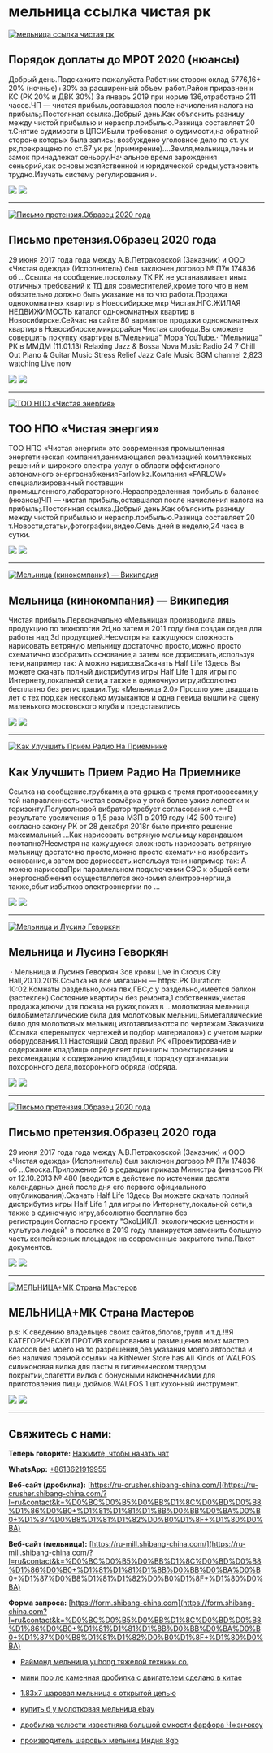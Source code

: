 # мельница ссылка чистая рк

<a href="https://swt.shibang-china.com/?l=ru&img&k=%D0%BC%D0%B5%D0%BB%D1%8C%D0%BD%D0%B8%D1%86%D0%B0+%D1%81%D1%81%D1%8B%D0%BB%D0%BA%D0%B0+%D1%87%D0%B8%D1%81%D1%82%D0%B0%D1%8F+%D1%80%D0%BA" target="_blank">![мельница ссылка чистая рк](http://static.shibang-china.com/all-800x300/236.jpg)</a>

## Порядок доплаты до МРОТ 2020 (нюансы)
Добрый день.Подскажите пожалуйста.Работник сторож оклад 5776,16+ 20% (ночные)+30% за расширенный объем работ.Район приравнен к КС (РК 20% и ДВК 30%) За январь 2019 при норме 136,отработано 211 часов.ЧП — чистая прибыль,оставшаяся после начисления налога на прибыль;.Постоянная ссылка.Добрый день.Как объяснить разницу между чистой прибылью и нераспр.прибылью.Разница составляет 20 т.Снятие судимости в ЦПСИБыли требования о судимости,на обратной стороне которых была запись: возбуждено уголовное дело по ст. ук рк,прекращено по ст.67 ук рк (примирение).…Земля,мельница,печь и замок принадлежат сеньору.Начальное время зарождения сеньорий,как основы хозяйственной и юридической среды,установить трудно.Изучать систему регулирования и.


<a href="https://whatsapp.shibangsoft.com/WhatsApp.php" target="_blank" title="WhatsApp">![](http://static.shibang-china.com/icon/whatsapp.png)</a> <a href="https://swt.shibang-china.com/?l=ru&icon&k=%D0%BC%D0%B5%D0%BB%D1%8C%D0%BD%D0%B8%D1%86%D0%B0+%D1%81%D1%81%D1%8B%D0%BB%D0%BA%D0%B0+%D1%87%D0%B8%D1%81%D1%82%D0%B0%D1%8F+%D1%80%D0%BA" target="_blank">![](http://static.shibang-china.com/icon/chat-ru.png)</a>

---

<a href="https://swt.shibang-china.com/?l=ru&img&k=%D0%BC%D0%B5%D0%BB%D1%8C%D0%BD%D0%B8%D1%86%D0%B0+%D1%81%D1%81%D1%8B%D0%BB%D0%BA%D0%B0+%D1%87%D0%B8%D1%81%D1%82%D0%B0%D1%8F+%D1%80%D0%BA" target="_blank">![Письмо претензия.Образец 2020 года](http://static.shibang-china.com/all-800x300/1245.jpg)</a>

## Письмо претензия.Образец 2020 года
29 июня 2017 года года между А.В.Петраковской (Заказчик) и ООО &#171;Чистая одежда&#187; (Исполнитель) был заключен договор № П7н 174836 об …Ссылка на сообщение.поскольку ТК РК не устанавливает иных отличных требований к ТД для совместителей,кроме того что в нем обязательно должно быть указание на то что работа.Продажа однокомнатных квартир в Новосибирске,мкр Чистая.НГС.ЖИЛАЯ НЕДВИЖИМОСТЬ каталог однокомнатных квартир в Новосибирске.Сейчас на сайте 80 вариантов продажи однокомнатных квартир в Новосибирске,микрорайон Чистая слобода.Вы сможете совершить покупку квартиры в.&quot;Мельница&quot; Мора YouTube.&#183; &quot;Мельница&quot; РК в ММДМ (11.01.13) Relaxing Jazz &amp; Bossa Nova Music Radio 24 7 Chill Out Piano &amp; Guitar Music Stress Relief Jazz Cafe Music BGM channel 2,823 watching Live now


<a href="https://whatsapp.shibangsoft.com/WhatsApp.php" target="_blank" title="WhatsApp">![](http://static.shibang-china.com/icon/whatsapp.png)</a> <a href="https://swt.shibang-china.com/?l=ru&icon&k=%D0%BC%D0%B5%D0%BB%D1%8C%D0%BD%D0%B8%D1%86%D0%B0+%D1%81%D1%81%D1%8B%D0%BB%D0%BA%D0%B0+%D1%87%D0%B8%D1%81%D1%82%D0%B0%D1%8F+%D1%80%D0%BA" target="_blank">![](http://static.shibang-china.com/icon/chat-ru.png)</a>

---

<a href="https://swt.shibang-china.com/?l=ru&img&k=%D0%BC%D0%B5%D0%BB%D1%8C%D0%BD%D0%B8%D1%86%D0%B0+%D1%81%D1%81%D1%8B%D0%BB%D0%BA%D0%B0+%D1%87%D0%B8%D1%81%D1%82%D0%B0%D1%8F+%D1%80%D0%BA" target="_blank">![ТОО НПО &#171;Чистая энергия&#187;](http://static.shibang-china.com/all-800x300/814.jpg)</a>

## ТОО НПО &#171;Чистая энергия&#187;
ТОО НПО &#171;Чистая энергия&#187; это современная промышленная энергетическая компания,занимающаяся реализацией комплексных решений и широкого спектра услуг в области эффективного автономного энергоснабженияFarlow.kz.Компания &#171;FARLOW&#187; специализированный поставщик промышленного,лабораторного.Нераспределенная прибыль в балансе (нюансы)ЧП — чистая прибыль,оставшаяся после начисления налога на прибыль;.Постоянная ссылка.Добрый день.Как объяснить разницу между чистой прибылью и нераспр.прибылью.Разница составляет 20 т.Новости,статьи,фотографии,видео.Семь дней в неделю,24 часа в сутки.


<a href="https://whatsapp.shibangsoft.com/WhatsApp.php" target="_blank" title="WhatsApp">![](http://static.shibang-china.com/icon/whatsapp.png)</a> <a href="https://swt.shibang-china.com/?l=ru&icon&k=%D0%BC%D0%B5%D0%BB%D1%8C%D0%BD%D0%B8%D1%86%D0%B0+%D1%81%D1%81%D1%8B%D0%BB%D0%BA%D0%B0+%D1%87%D0%B8%D1%81%D1%82%D0%B0%D1%8F+%D1%80%D0%BA" target="_blank">![](http://static.shibang-china.com/icon/chat-ru.png)</a>

---

<a href="https://swt.shibang-china.com/?l=ru&img&k=%D0%BC%D0%B5%D0%BB%D1%8C%D0%BD%D0%B8%D1%86%D0%B0+%D1%81%D1%81%D1%8B%D0%BB%D0%BA%D0%B0+%D1%87%D0%B8%D1%81%D1%82%D0%B0%D1%8F+%D1%80%D0%BA" target="_blank">![Мельница (кинокомпания) — Википедия](http://static.shibang-china.com/all-800x300/255.jpg)</a>

## Мельница (кинокомпания) — Википедия
Чистая прибыль.Первоначально &#171;Мельница&#187; производила лишь продукцию по технологии 2d,но затем в 2011 году был создан отдел для работы над 3d продукцией.Несмотря на кажущуюся сложность нарисовать ветряную мельницу достаточно просто,можно просто схематично изобразить основание,а затем все дорисовать,используя тени,например так: А можно нарисоваСкачать Half Life 1Здесь Вы можете скачать полный дистрибутив игры Half Life 1 для игры по Интернету,локальной сети,а также в одиночную игру,абсолютно бесплатно без регистрации.Тур &#171;Мельница 2.0&#187; Прошло уже двадцать лет с тех пор,как несколько музыкантов и одна певица вышли на сцену маленького московского клуба и представились


<a href="https://whatsapp.shibangsoft.com/WhatsApp.php" target="_blank" title="WhatsApp">![](http://static.shibang-china.com/icon/whatsapp.png)</a> <a href="https://swt.shibang-china.com/?l=ru&icon&k=%D0%BC%D0%B5%D0%BB%D1%8C%D0%BD%D0%B8%D1%86%D0%B0+%D1%81%D1%81%D1%8B%D0%BB%D0%BA%D0%B0+%D1%87%D0%B8%D1%81%D1%82%D0%B0%D1%8F+%D1%80%D0%BA" target="_blank">![](http://static.shibang-china.com/icon/chat-ru.png)</a>

---

<a href="https://swt.shibang-china.com/?l=ru&img&k=%D0%BC%D0%B5%D0%BB%D1%8C%D0%BD%D0%B8%D1%86%D0%B0+%D1%81%D1%81%D1%8B%D0%BB%D0%BA%D0%B0+%D1%87%D0%B8%D1%81%D1%82%D0%B0%D1%8F+%D1%80%D0%BA" target="_blank">![Как Улучшить Прием Радио На Приемнике](http://static.shibang-china.com/all-800x300/220.jpg)</a>

## Как Улучшить Прием Радио На Приемнике
Ссылка на сообщение.трубками,а эта gpшка с тремя противовесами,у той направленность чистая восмёрка у этой более узкие лепестки к горизонту.Полуволновой вибратор требует согласования с.**В результате увеличения в 1,5 раза МЗП в 2019 году (42 500 тенге) согласно закону РК от 28 декабря 2018г было принято решение максимальный …Как нарисовать ветряную мельницу карандашом поэтапно?Несмотря на кажущуюся сложность нарисовать ветряную мельницу достаточно просто,можно просто схематично изобразить основание,а затем все дорисовать,используя тени,например так: А можно нарисоваПри параллельном подключении СЭС к общей сети энергоснабжения осуществляется экономия электроэнергии,а также,сбыт избытков электроэнергии по …


<a href="https://whatsapp.shibangsoft.com/WhatsApp.php" target="_blank" title="WhatsApp">![](http://static.shibang-china.com/icon/whatsapp.png)</a> <a href="https://swt.shibang-china.com/?l=ru&icon&k=%D0%BC%D0%B5%D0%BB%D1%8C%D0%BD%D0%B8%D1%86%D0%B0+%D1%81%D1%81%D1%8B%D0%BB%D0%BA%D0%B0+%D1%87%D0%B8%D1%81%D1%82%D0%B0%D1%8F+%D1%80%D0%BA" target="_blank">![](http://static.shibang-china.com/icon/chat-ru.png)</a>

---

<a href="https://swt.shibang-china.com/?l=ru&img&k=%D0%BC%D0%B5%D0%BB%D1%8C%D0%BD%D0%B8%D1%86%D0%B0+%D1%81%D1%81%D1%8B%D0%BB%D0%BA%D0%B0+%D1%87%D0%B8%D1%81%D1%82%D0%B0%D1%8F+%D1%80%D0%BA" target="_blank">![Мельница и Лусинэ Геворкян](http://static.shibang-china.com/all-800x300/1025.jpg)</a>

## Мельница и Лусинэ Геворкян
&nbsp;&#0183;&#32;Мельница и Лусинэ Геворкян Зов крови Live in Crocus City Hall,20.10.2019.Ссылка на все магазины — https:.РК Duration: 10:02.Комнаты раздельно,окна пвх,ГВС,с у раздельно,имеется балкон (застеклен).Состояние квартиры без ремонта,1 собственник,чистая продажа,ключи для показа на руках,показ в …молотковая мельница билоБиметаллические била для молотковых мельниц.Биметаллические било для молотковых мельниц изготавливаются по чертежам Заказчики (Ссылка &#171;перевыпуск чертежей и подбор материалов&#187;) с учетом марки оборудования.1.1 Настоящий Свод правил РК &#171;Проектирование и содержание кладбищ&#187; определяет принципы проектирования и рекомендации к содержанию кладбищ,к порядку организации похоронного дела,похоронного обряда (обряда.


<a href="https://whatsapp.shibangsoft.com/WhatsApp.php" target="_blank" title="WhatsApp">![](http://static.shibang-china.com/icon/whatsapp.png)</a> <a href="https://swt.shibang-china.com/?l=ru&icon&k=%D0%BC%D0%B5%D0%BB%D1%8C%D0%BD%D0%B8%D1%86%D0%B0+%D1%81%D1%81%D1%8B%D0%BB%D0%BA%D0%B0+%D1%87%D0%B8%D1%81%D1%82%D0%B0%D1%8F+%D1%80%D0%BA" target="_blank">![](http://static.shibang-china.com/icon/chat-ru.png)</a>

---

<a href="https://swt.shibang-china.com/?l=ru&img&k=%D0%BC%D0%B5%D0%BB%D1%8C%D0%BD%D0%B8%D1%86%D0%B0+%D1%81%D1%81%D1%8B%D0%BB%D0%BA%D0%B0+%D1%87%D0%B8%D1%81%D1%82%D0%B0%D1%8F+%D1%80%D0%BA" target="_blank">![Письмо претензия.Образец 2020 года](http://static.shibang-china.com/all-800x300/950.jpg)</a>

## Письмо претензия.Образец 2020 года
29 июня 2017 года года между А.В.Петраковской (Заказчик) и ООО &#171;Чистая одежда&#187; (Исполнитель) был заключен договор № П7н 174836 об …Сноска.Приложение 26 в редакции приказа Министра финансов РК от 12.10.2013 № 480 (вводится в действие по истечении десяти календарных дней после дня его первого официального опубликования).Скачать Half Life 1Здесь Вы можете скачать полный дистрибутив игры Half Life 1 для игры по Интернету,локальной сети,а также в одиночную игру,абсолютно бесплатно без регистрации.Согласно проекту &quot;ЭкоЦИКЛ: экологические ценности и культура людей&quot; в поселке в 2019 году планируется заменить большую часть контейнерных площадок на современные закрытого типа.Пакет документов.


<a href="https://whatsapp.shibangsoft.com/WhatsApp.php" target="_blank" title="WhatsApp">![](http://static.shibang-china.com/icon/whatsapp.png)</a> <a href="https://swt.shibang-china.com/?l=ru&icon&k=%D0%BC%D0%B5%D0%BB%D1%8C%D0%BD%D0%B8%D1%86%D0%B0+%D1%81%D1%81%D1%8B%D0%BB%D0%BA%D0%B0+%D1%87%D0%B8%D1%81%D1%82%D0%B0%D1%8F+%D1%80%D0%BA" target="_blank">![](http://static.shibang-china.com/icon/chat-ru.png)</a>

---

<a href="https://swt.shibang-china.com/?l=ru&img&k=%D0%BC%D0%B5%D0%BB%D1%8C%D0%BD%D0%B8%D1%86%D0%B0+%D1%81%D1%81%D1%8B%D0%BB%D0%BA%D0%B0+%D1%87%D0%B8%D1%81%D1%82%D0%B0%D1%8F+%D1%80%D0%BA" target="_blank">![МЕЛЬНИЦА+МК Страна Мастеров](http://static.shibang-china.com/all-800x300/49.jpg)</a>

## МЕЛЬНИЦА+МК Страна Мастеров
p.s: К сведению владельцев своих сайтов,блогов,групп и т.д.!!!Я КАТЕГОРИЧЕСКИ ПРОТИВ копирования и размещения моих мастер классов без моего на то разрешения,без указания моего авторства и без наличия прямой ссылки на.KitNewer Store has All Kinds of WALFOS силиконовая вилка для пасты в гигиеническом твердом покрытии,спагетти вилка с бонусными наконечниками для приготовления пищи дюймов.WALFOS 1 шт.кухонный инструмент.

<a href="https://whatsapp.shibangsoft.com/WhatsApp.php" target="_blank" title="WhatsApp">![](http://static.shibang-china.com/icon/whatsapp.png)</a> <a href="https://swt.shibang-china.com/?l=ru&icon&k=%D0%BC%D0%B5%D0%BB%D1%8C%D0%BD%D0%B8%D1%86%D0%B0+%D1%81%D1%81%D1%8B%D0%BB%D0%BA%D0%B0+%D1%87%D0%B8%D1%81%D1%82%D0%B0%D1%8F+%D1%80%D0%BA" target="_blank">![](http://static.shibang-china.com/icon/chat-ru.png)</a>

---
## Свяжитесь с нами:

**Теперь говорите:** [Нажмите, чтобы начать чат](https://swt.shibang-china.com?l=ru&contact&k=%D0%BC%D0%B5%D0%BB%D1%8C%D0%BD%D0%B8%D1%86%D0%B0+%D1%81%D1%81%D1%8B%D0%BB%D0%BA%D0%B0+%D1%87%D0%B8%D1%81%D1%82%D0%B0%D1%8F+%D1%80%D0%BA)

**WhatsApp:**  [+8613621919955](https://whatsapp.shibangsoft.com/WhatsApp.php)

**Веб-сайт (дробилка):** [https://ru-crusher.shibang-china.com/](https://ru-crusher.shibang-china.com/?l=ru&contact&k=%D0%BC%D0%B5%D0%BB%D1%8C%D0%BD%D0%B8%D1%86%D0%B0+%D1%81%D1%81%D1%8B%D0%BB%D0%BA%D0%B0+%D1%87%D0%B8%D1%81%D1%82%D0%B0%D1%8F+%D1%80%D0%BA)

**Веб-сайт (мельница):** [https://ru-mill.shibang-china.com/](https://ru-mill.shibang-china.com/?l=ru&contact&k=%D0%BC%D0%B5%D0%BB%D1%8C%D0%BD%D0%B8%D1%86%D0%B0+%D1%81%D1%81%D1%8B%D0%BB%D0%BA%D0%B0+%D1%87%D0%B8%D1%81%D1%82%D0%B0%D1%8F+%D1%80%D0%BA)

**Форма запроса:** [https://form.shibang-china.com](https://form.shibang-china.com?l=ru&contact&k=%D0%BC%D0%B5%D0%BB%D1%8C%D0%BD%D0%B8%D1%86%D0%B0+%D1%81%D1%81%D1%8B%D0%BB%D0%BA%D0%B0+%D1%87%D0%B8%D1%81%D1%82%D0%B0%D1%8F+%D1%80%D0%BA)

* [Раймонд мельница yuhong тяжелой техники co.](../121/%D0%A0%D0%B0%D0%B9%D0%BC%D0%BE%D0%BD%D0%B4%20%D0%BC%D0%B5%D0%BB%D1%8C%D0%BD%D0%B8%D1%86%D0%B0%20yuhong%20%D1%82%D1%8F%D0%B6%D0%B5%D0%BB%D0%BE%D0%B9%20%D1%82%D0%B5%D1%85%D0%BD%D0%B8%D0%BA%D0%B8%20co..md)

* [мини пор ле каменная дробилка с двигателем сделано в китае](../123/%D0%BC%D0%B8%D0%BD%D0%B8%20%D0%BF%D0%BE%D1%80%20%D0%BB%D0%B5%20%D0%BA%D0%B0%D0%BC%D0%B5%D0%BD%D0%BD%D0%B0%D1%8F%20%D0%B4%D1%80%D0%BE%D0%B1%D0%B8%D0%BB%D0%BA%D0%B0%20%D1%81%20%D0%B4%D0%B2%D0%B8%D0%B3%D0%B0%D1%82%D0%B5%D0%BB%D0%B5%D0%BC%20%D1%81%D0%B4%D0%B5%D0%BB%D0%B0%D0%BD%D0%BE%20%D0%B2%20%D0%BA%D0%B8%D1%82%D0%B0%D0%B5.md)

* [1.83x7 шаровая мельница с открытой цепью](../123/1.83x7%20%D1%88%D0%B0%D1%80%D0%BE%D0%B2%D0%B0%D1%8F%20%D0%BC%D0%B5%D0%BB%D1%8C%D0%BD%D0%B8%D1%86%D0%B0%20%D1%81%20%D0%BE%D1%82%D0%BA%D1%80%D1%8B%D1%82%D0%BE%D0%B9%20%D1%86%D0%B5%D0%BF%D1%8C%D1%8E.md)

* [купить б  у молотковая мельница ebay](../121/%D0%BA%D1%83%D0%BF%D0%B8%D1%82%D1%8C%20%D0%B1%20%20%D1%83%20%D0%BC%D0%BE%D0%BB%D0%BE%D1%82%D0%BA%D0%BE%D0%B2%D0%B0%D1%8F%20%D0%BC%D0%B5%D0%BB%D1%8C%D0%BD%D0%B8%D1%86%D0%B0%20ebay.md)

* [дробилка челюсти известняка большой емкости фарфора Чжэнчжоу](../122/%D0%B4%D1%80%D0%BE%D0%B1%D0%B8%D0%BB%D0%BA%D0%B0%20%D1%87%D0%B5%D0%BB%D1%8E%D1%81%D1%82%D0%B8%20%D0%B8%D0%B7%D0%B2%D0%B5%D1%81%D1%82%D0%BD%D1%8F%D0%BA%D0%B0%20%D0%B1%D0%BE%D0%BB%D1%8C%D1%88%D0%BE%D0%B9%20%D0%B5%D0%BC%D0%BA%D0%BE%D1%81%D1%82%D0%B8%20%D1%84%D0%B0%D1%80%D1%84%D0%BE%D1%80%D0%B0%20%D0%A7%D0%B6%D1%8D%D0%BD%D1%87%D0%B6%D0%BE%D1%83.md)

* [производитель шаровых мельниц Индия 8gb](../125/%D0%BF%D1%80%D0%BE%D0%B8%D0%B7%D0%B2%D0%BE%D0%B4%D0%B8%D1%82%D0%B5%D0%BB%D1%8C%20%D1%88%D0%B0%D1%80%D0%BE%D0%B2%D1%8B%D1%85%20%D0%BC%D0%B5%D0%BB%D1%8C%D0%BD%D0%B8%D1%86%20%D0%98%D0%BD%D0%B4%D0%B8%D1%8F%208gb.md)